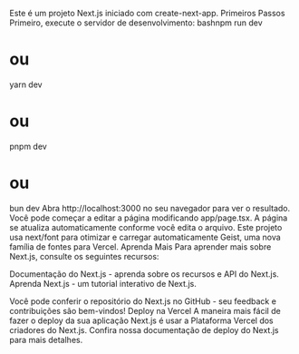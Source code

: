 Este é um projeto Next.js iniciado com create-next-app.
Primeiros Passos
Primeiro, execute o servidor de desenvolvimento:
bashnpm run dev

# ou

yarn dev

# ou

pnpm dev

# ou

bun dev
Abra http://localhost:3000 no seu navegador para ver o resultado.
Você pode começar a editar a página modificando app/page.tsx. A página se atualiza automaticamente conforme você edita o arquivo.
Este projeto usa next/font para otimizar e carregar automaticamente Geist, uma nova família de fontes para Vercel.
Aprenda Mais
Para aprender mais sobre Next.js, consulte os seguintes recursos:

Documentação do Next.js - aprenda sobre os recursos e API do Next.js.
Aprenda Next.js - um tutorial interativo de Next.js.

Você pode conferir o repositório do Next.js no GitHub - seu feedback e contribuições são bem-vindos!
Deploy na Vercel
A maneira mais fácil de fazer o deploy da sua aplicação Next.js é usar a Plataforma Vercel dos criadores do Next.js.
Confira nossa documentação de deploy do Next.js para mais detalhes.
